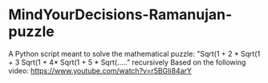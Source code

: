 # MindYourDecisions-Ramanujan-puzzle
A Python script meant to solve the mathematical puzzle: "Sqrt(1 + 2 * Sqrt(1 + 3 Sqrt(1 + 4* Sqrt(1 + 5 * Sqrt(....." recursively
Based on the following video: https://www.youtube.com/watch?v=r5BGIi84arY
